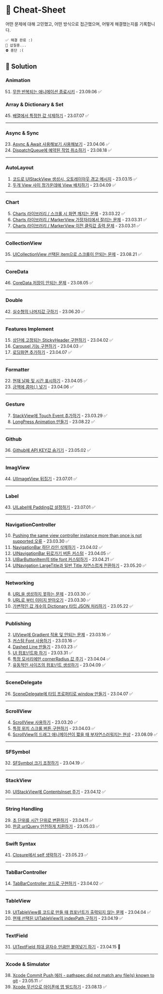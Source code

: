 # 🔖 Cheat-Sheet   
어떤 문제에 대해 고민했고, 어떤 방식으로 접근했으며, 어떻게 해결했는지를 기록합니다.
~~~
✅ 해결 완료 :)
🚧 삽질중...
⛔️ 중단 :(
~~~
 
## 💎 Solution

### Animation
51. [무한 반복되는 애니메이션 종료시키](Solution/무한%20반복되는%20애니메이션%20종료시키.md) - 23.09.06 ✅

### Array & Dictionary & Set
45. [배열에서 특정한 값 삭제하기](Solution/배열에서%20특정한%20값%20삭제하기.md) - 23.07.07 ✅
---
### Async & Sync
23. [Async & Await 사용해보기 사용해보기](Solution/Async%20&%20Await%20사용해보기.md) - 23.04.06 ✅
49. [DispatchQueue에 예약된 작업 취소하기](Solution/DispatchQueue에%20예약된%20작업%20취소하기.md) - 23.08.18 ✅
---
### AutoLayout
1. [코드로 UIStackView 생성시, 오토레이아웃 경고 메시지](Solution/코드로%20UIStackView%20생성시,%20오토레이아웃%20경고%20메시지%20뜨는%20문제.md)  - 23.03.15 ✅
28. [두개 View 사이 정가운데에 View 배치하기](Solution/두개%20View%20사이%20정가운데에%20View%20배치하기.md) - 23.04.09 ✅
---
### Chart
5. [Charts 라이브러리 / 스크롤 시 화면 깨지는 문제](Solution/Charts%20라이브러리%20-%20스크롤%20시%20화면%20깨지는%20문제.md) - 23.03.22 ✅
11. [Charts 라이브러리 / MarkerView 가장자리에서 잘리는 문제](Solution/Charts%20라이브러리%20-%20MarkerView%20가장자리에서%20잘리는%20문제.md) - 23.03.31 ✅ 
12. [Charts 라이브러리 / MarkerView 이전 클릭값 출력 문제](Solution/Charts%20라이브러리%20-%20MarkerView%20이전%20클릭값%20출력%20문제.md) - 23.03.31 ✅
---
### CollectionView
35. [UICollectionView 선택된 item으로 스크롤이 안되는 문제](Solution/UICollectionView%20선택된%20item으로%20스크롤이%20안되는%20문제.md) - 23.08.21 ✅
---
### CoreData
46. [CoreData 저장이 안되는 문제](Solution/CoreData%20저장이%20안되는%20문제.md) - 23.08.05 ✅
---
### Double
42. [실수형의 나머지값 구하기](Solution/실수형의%20나머지값%20구하기.md) - 23.06.20 ✅
---
### Features Implement
15. [상단에 고정되는 StickyHeader 구현하기](Solution/상단에%20고정되는%20StickyHeader%20구현하기.md) - 23.04.02 ✅
18. [Carousel 기능 구현하기](Solution/Carousel%20기능%20구현하기.md) - 23.04.03 ✅
25. [로딩화면 추가하기](Solution/로딩화면%20추가하기.md) - 23.04.07 ✅
---
### Formatter
22. [현재 날짜 및 시간 표시하기](Solution/현재%20날짜%20및%20시간%20표시하기.md) - 23.04.05 ✅
24. [금액에 콤마(,) 넣기](Solution/금액에%20콤마(,)%20넣기.md) - 23.04.06 ✅
---
### Gesture
7. [StackView에 Touch Event 추가하기](Solution/StackView에%20Touch%20Event%20추가하기.md) - 23.03.29 ✅
50. [LongPress Animation 만들기](Solution/LongPress%20Animation%20만들기.md) - 23.08.22 ✅
---
### Github
36. [Github에 API KEY값 숨기기](Solution/Github에%20API%20KEY값%20숨기기.md) - 23.05.02 ✅
---
### ImagView
44. [UIImageView 뒤집기](Solution/UIImageView뒤집기.md) - 23.07.01 ✅
---
### Label
43. [UILabel에 Padding값 설정하기](Solution/UILabel에%20Padding값%20설정하기.md) - 23.07.01 ✅
---
### NavigationController
10. [Pushing the same view controller instance more than once is not supported 오류](Solution/Pushing%20the%20same%20view%20controller%20instance%20more%20than%20once%20is%20not%20supported%20오류.md) - 23.03.30 ✅
17. [NavigationBar 하단 라인 삭제하기](Solution/NavigationBar%20하단%20라인%20삭제하기.md) - 23.04.02 ✅
21. [UINavigationBar 뒤로가기 버튼 커스텀](Solution/UINavigationBar%20뒤로가기%20버튼%20커스텀.md) - 23.04.05 ✅
34. [UIBarButtonItem의 title font 커스텀하기](Solution/UIBarButtonItem의%20title%20font%20커스텀하기.md) - 23.04.21 ✅
39. [UINavigation LargeTitle과 일반 Title 자연스럽게 전환하기](Solution/UINavigation%20LargeTitle과%20일반%20Title%20자연스럽게%20전환하기.md) - 23.05.20 ✅
---
### Networking
8. [URL을 생성하지 못하는 문제](Solution/URL을%20생성하지%20못하는%20문제.md) - 23.03.30 ✅
9. [URL로 부터 이미지 받아오기](Solution/URL로%20부터%20이미지%20받아오기.md) - 23.03.30 ✅
40. [가변적인 값 개수의 Dictionary 타입 JSON 처리하기](Solution/가변적인%20값%20개수의%20Dictionary%20타입%20JSON%20처리하기.md) - 23.05.22 ✅
---
### Publishing
2. [UIView에 Gradient 적용 및 안되는 문제](Solution/UIView에%20Gradient%20적용%20및%20안되는%20문제?.md) - 23.03.16 ✅
3. [커스텀 Font 사용하기](Solution/커스텀%20Font%20사용하기.md) - 23.03.16 ✅
6. [Dashed Line 만들기](Solution/Dashed%20Line%20만들기.md) - 23.03.23 ✅
13. [UI 컴포넌트화 하기](Solution/UI%20Component화%20하기.md) - 23.03.31 ✅
20. [특정 모서리에만 cornerRadius 값 주기](Solution/특정%20모서리에만%20cornerRadius%20값%20주기.md) - 23.04.04 ✅
27. [유동적인 사이즈의 컴포넌트 생성하기](Solution/유동적인%20사이즈의%20컴포넌트%20생성하기.md) - 23.04.09 ✅
---
### SceneDelegate
26. [SceneDelegate에 타입 프로퍼티로 window 만들기](Solution/SceneDelegate에%20타입%20프로퍼티로%20window%20만들기.md) - 23.04.07 ✅
---
### ScrollView
4. [ScrollView 사용하기](Solution/ScrollView%20사용하기.md) - 23.03.20 ✅
16. [특정 위치 스크롤 버튼 구현하기](Solution/특정%20위치%20스크롤%20버튼%20구현하기.md) - 23.04.03 ✅
47. [ScrollView의 드래그 애니메이션이 짧을 때 부자연스러워지는 현상](Solution/ScrollView의%20드래그%20애니메이션이%20짧을%20때%20부자연스러워지는%20현상.md) - 23.08.09 ✅
---
### SFSymbol
32. [SFSymbol 크기 조정하기](Solution/SFSymbol%20크기%20조정하기.md) - 23.04.19 ✅
---
### StackView
30. [UIStackView에 ContentsInset 주기](Solution/UIStackView에%20ContentsInset%20주기.md) - 23.04.12 ✅
---
### String Handling
29. [초 단위를 시간 단위로 변환하기](Solution/초%20단위를%20시간%20단위로%20변환하기.md) - 23.04.11 ✅ 
37. [한글 urlQuery 안전하게 치환하기](Solution/한글%20urlQuery%20안전하게%20치환하기.md) - 23.05.03 ✅
---
### Swift Syntax
41. [Closure에서 self 생략하기](Solution/Closure에서%20self%20생략하기.md) - 23.05.23 ✅
---
### TabBarController
14. [TabBarController 코드로 구현하기](Solution/TabBarController%20코드로%20구현하기.md) - 23.04.02 ✅
---
### TableView
19. [UITableView를 코드로 만들 때 컴포넌트가 출력되지 않는 문제](Solution/UITableView를%20코드로%20만들%20때%20컴포넌트가%20출력되지%20않는%20문제.md) - 23.04.04 ✅
33. [현재 선택된 UITableView의 indexPath 구하기](Solution/현재%20선택된%20UITableView의%20indexPath%20구하기.md) - 23.04.19 ✅
---
### TextField
31. [UITextField 최대 글자수 만큼만 붙여넣기 하기](Solution/UITextField%20최대%20글자수%20만큼만%20붙여넣기%20하기.md) - 23.04.15 🚧
---
### Xcode & Simulator
38. [Xcode Commit Push 에러 - pathspec did not match any file(s) known to git](Solution/Xcode%20Commit%20Push%20에러%20-%20pathspec%20did%20not%20match%20any%20file(s)%20known%20to%20git.md) - 23.05.11 ✅
48. [Xcode 무선으로 아이폰에 앱 빌드하기](Solution/Xcode%20무선으로%20아이폰에%20앱%20빌드하기.md) - 23.08.13 ✅

